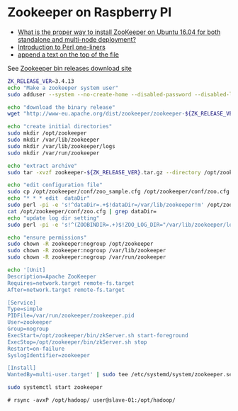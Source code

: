# Zookeeper on Raspberry PI

* [What is the proper way to install ZooKeeper on Ubuntu 16.04 for both standalone and multi-node deployment?](https://askubuntu.com/questions/1022575/what-is-the-proper-way-to-install-zookeeper-on-ubuntu-16-04-for-both-standalone)
* [Introduction to Perl one-liners](http://www.catonmat.net/blog/introduction-to-perl-one-liners/)
* [append a text on the top of the file](https://stackoverflow.com/questions/6141088/append-a-text-on-the-top-of-the-file)


See [Zookeeper bin releases download site](https://www.apache.org/dyn/closer.cgi/zookeeper/)

```sh
ZK_RELEASE_VER=3.4.13
echo "Make a zookeeper system user"
sudo adduser --system --no-create-home --disabled-password --disabled-login zookeeper

echo "download the binary release"
wget "http://www-eu.apache.org/dist/zookeeper/zookeeper-${ZK_RELEASE_VER}/zookeeper-${ZK_RELEASE_VER}.tar.gz"

echo "create initial directories"
sudo mkdir /opt/zookeeper
sudo mkdir /var/lib/zookeeper
sudo mkdir /var/lib/zookeeper/logs
sudo mkdir /var/run/zookeeper

echo "extract archive"
sudo tar -xvzf zookeeper-${ZK_RELEASE_VER}.tar.gz --directory /opt/zookeeper --strip-components 1

echo "edit configuration file"
sudo cp /opt/zookeeper/conf/zoo_sample.cfg /opt/zookeeper/conf/zoo.cfg
echo "* * * edit  dataDir"
sudo perl -pi -e 's!^dataDir=.+$!dataDir=/var/lib/zookeeper!m' /opt/zookeeper/conf/zoo.cfg
cat /opt/zookeeper/conf/zoo.cfg | grep dataDir=
echo "update log dir setting"
sudo perl -pi -e 's!^(ZOOBINDIR=.+)$!ZOO_LOG_DIR="/var/lib/zookeeper/logs"\n$1!m' /opt/zookeeper/bin/zkEnv.sh

echo "ensure permissions"
sudo chown -R zookeeper:nogroup /opt/zookeeper
sudo chown -R zookeeper:nogroup /var/lib/zookeeper
sudo chown -R zookeeper:nogroup /var/run/zookeeper

echo '[Unit]
Description=Apache ZooKeeper
Requires=network.target remote-fs.target
After=network.target remote-fs.target

[Service]
Type=simple
PIDFile=/var/run/zookeeper/zookeeper.pid
User=zookeeper
Group=nogroup
ExecStart=/opt/zookeeper/bin/zkServer.sh start-foreground
ExecStop=/opt/zookeeper/bin/zkServer.sh stop
Restart=on-failure
SyslogIdentifier=zookeeper

[Install]
WantedBy=multi-user.target' | sudo tee /etc/systemd/system/zookeeper.service

```

```sh
sudo systemctl start zookeeper
```


```
# rsync -avxP /opt/hadoop/ user@slave-01:/opt/hadoop/
```


